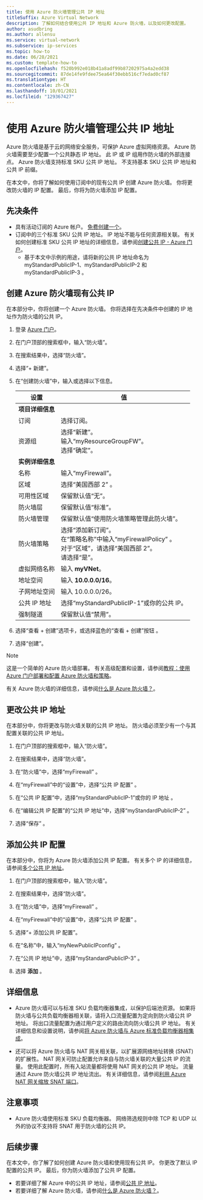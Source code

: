 ```yaml
---
title: 使用 Azure 防火墙管理公共 IP 地址
titleSuffix: Azure Virtual Network
description: 了解如何结合使用公共 IP 地址和 Azure 防火墙，以及如何更改配置。
author: asudbring
ms.author: allensu
ms.service: virtual-network
ms.subservice: ip-services
ms.topic: how-to
ms.date: 06/28/2021
ms.custom: template-how-to
ms.openlocfilehash: f520b992e018b41a8adf99b87202975a4a2edd38
ms.sourcegitcommit: 87de14fe9fdee75ea64f30ebb516cf7edad0cf87
ms.translationtype: HT
ms.contentlocale: zh-CN
ms.lasthandoff: 10/01/2021
ms.locfileid: "129367427"
---
```

# <a name="manage-a-public-ip-address-with-azure-firewall"></a>使用 Azure 防火墙管理公共 IP 地址

Azure 防火墙是基于云的网络安全服务，可保护 Azure 虚拟网络资源。 Azure 防火墙需要至少配置一个公共静态 IP 地址。 此 IP 或 IP 组用作防火墙的外部连接点。 Azure 防火墙支持标准 SKU 公共 IP 地址。 不支持基本 SKU 公共 IP 地址和公共 IP 前缀。 

在本文中，你将了解如何使用订阅中的现有公共 IP 创建 Azure 防火墙。 你将更改防火墙的 IP 配置。 最后，你将为防火墙添加 IP 配置。

## <a name="prerequisites"></a>先决条件

- 具有活动订阅的 Azure 帐户。 [免费创建一个](https://azure.microsoft.com/free/?ref=microsoft.com&utm_source=microsoft.com&utm_medium=docs&utm_campaign=visualstudio)。
- 订阅中的三个标准 SKU 公共 IP 地址。 IP 地址不能与任何资源相关联。 有关如何创建标准 SKU 公共 IP 地址的详细信息，请参阅[创建公共 IP - Azure 门户](../../virtual-network/create-public-ip-portal.md)。
    - 基于本文中示例的用途，请将新的公共 IP 地址命名为 myStandardPublicIP-1、myStandardPublicIP-2 和 myStandardPublicIP-3  。

## <a name="create-azure-firewall-existing-public-ip"></a>创建 Azure 防火墙现有公共 IP

在本部分中，你将创建一个 Azure 防火墙。 你将选择在先决条件中创建的 IP 地址作为防火墙的公共 IP。

1. 登录 [Azure 门户](https://portal.azure.com)。

2. 在门户顶部的搜索框中，输入“防火墙”。

3. 在搜索结果中，选择“防火墙”。

4. 选择“+ 新建”。 

5. 在“创建防火墙”中，输入或选择以下信息。

    | 设置 | 值 |
    | ------- | ----- |
    | **项目详细信息** |   |
    | 订阅 | 选择订阅。 |
    | 资源组 | 选择“新建”。 </br> 输入“myResourceGroupFW”。 </br> 选择“确定”。 |
    | **实例详细信息** |   |
    | 名称 | 输入“myFirewall”。 |
    | 区域 | 选择“美国西部 2”  。 |
    | 可用性区域 | 保留默认值“无”。 |
    | 防火墙层  | 保留默认值“标准”。 |
    | 防火墙管理 | 保留默认值“使用防火墙策略管理此防火墙”。|
    | 防火墙策略 | 选择“添加新订阅”。 </br> 在“策略名称”中输入“myFirewallPolicy” 。 </br> 对于“区域”，请选择“美国西部 2”。  </br> 请选择“是”。 |
    | 虚拟网络名称 | 输入 **myVNet**。 |
    | 地址空间 | 输入 **10.0.0.0/16**。 |
    | 子网地址空间 | 输入 10.0.0.0/26。 |
    | 公共 IP 地址 | 选择“myStandardPublicIP-1”或你的公共 IP。 |
    | 强制隧道 | 保留默认值“禁用”。 |
    
 
6. 选择“查看 + 创建”选项卡，或选择蓝色的“查看 + 创建”按钮 。

7. 选择“创建”。

> [!NOTE]
> 这是一个简单的 Azure 防火墙部署。 有关高级配置和设置，请参阅[教程：使用 Azure 门户部署和配置 Azure 防火墙和策略](../../firewall/tutorial-firewall-deploy-portal-policy.md)。
>
> 有关 Azure 防火墙的详细信息，请参阅[什么是 Azure 防火墙？](../../firewall/overview.md)。

## <a name="change-public-ip-address"></a>更改公共 IP 地址

在本部分中，你将更改与防火墙关联的公共 IP 地址。 防火墙必须至少有一个与其配置关联的公共 IP 地址。 

1. 在门户顶部的搜索框中，输入“防火墙”。

2. 在搜索结果中，选择“防火墙”。

3. 在“防火墙”中，选择“myFirewall” 。

4. 在“myFirewall”中的“设置”中，选择“公共 IP 配置”  。

5. 在“公共 IP 配置”中，选择“myStandardPublicIP-1”或你的 IP 地址 。

6. 在“编辑公共 IP 配置”的“公共 IP 地址”中，选择“myStandardPublicIP-2”  。

7. 选择“保存”  。

## <a name="add-public-ip-configuration"></a>添加公共 IP 配置

在本部分中，你将为 Azure 防火墙添加公共 IP 配置。 有关多个 IP 的详细信息，请参阅[多个公共 IP 地址](../../firewall/features.md#multiple-public-ip-addresses)。  

1. 在门户顶部的搜索框中，输入“防火墙”。

2. 在搜索结果中，选择“防火墙”。

3. 在“防火墙”中，选择“myFirewall” 。

4. 在“myFirewall”中的“设置”中，选择“公共 IP 配置”  。

5. 选择“+ 添加公共 IP 配置”。

6. 在“名称”中，输入“myNewPublicIPconfig” 。

7. 在“公共 IP 地址”中，选择“myStandardPublicIP-3” 。

8. 选择 **添加** 。

## <a name="more-information"></a>详细信息

* Azure 防火墙可以与标准 SKU 负载均衡器集成，以保护后端池资源。  如果将防火墙与公共负载均衡器相关联，请将入口流量配置为定向到防火墙公共 IP 地址。 将出口流量配置为通过用户定义的路由流向防火墙公共 IP 地址。  有关详细信息和设置说明，请参阅[将 Azure 防火墙与 Azure 标准负载均衡器相集成](../../firewall/integrate-lb.md)。 

* 还可以将 Azure 防火墙与 NAT 网关相关联，以扩展源网络地址转换 (SNAT) 的扩展性。 NAT 网关可防止配置允许来自与防火墙关联的大量公共 IP 的流量。 使用此配置时，所有入站流量都将使用 NAT 网关的公共 IP 地址。 流量通过 Azure 防火墙公共 IP 地址流出。  有关详细信息，请参阅[利用 Azure NAT 网关缩放 SNAT 端口](../../firewall/integrate-with-nat-gateway.md)。

## <a name="caveats"></a>注意事项

* Azure 防火墙使用标准 SKU 负载均衡器。 网络筛选规则中除 TCP 和 UDP 以外的协议不支持将 SNAT 用于防火墙的公共 IP。 
## <a name="next-steps"></a>后续步骤

在本文中，你了解了如何创建 Azure 防火墙和使用现有公共 IP。 你更改了默认 IP 配置的公共 IP。 最后，你为防火墙添加了公共 IP 配置。

- 若要详细了解 Azure 中的公共 IP 地址，请参阅[公共 IP 地址](../../virtual-network/public-ip-addresses.md)。
- 若要详细了解 Azure 防火墙，请参阅[什么是 Azure 防火墙？](../../firewall/overview.md)。
